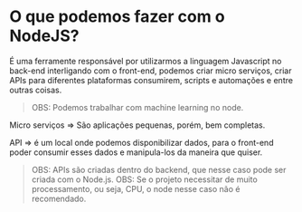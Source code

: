 # O que podemos fazer com o NodeJS?

É uma ferramente responsável por utilizarmos a linguagem Javascript no back-end interligando com o front-end, podemos criar micro serviços, criar APIs para diferentes plataformas consumirem, scripts e automações e entre outras coisas.

> OBS: Podemos trabalhar com machine learning no node.

Micro serviços => São aplicações pequenas, porém, bem completas.

API => é um local onde podemos disponibilizar dados, para o front-end poder consumir esses dados e manipula-los da maneira que quiser.

> OBS: APIs são criadas dentro do backend, que nesse caso pode ser criada com o Node.js.
> OBS: Se o projeto necessitar de muito processamento, ou seja, CPU, o node nesse caso não é recomendado.
